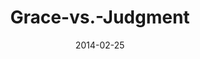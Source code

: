 ---
layout: music 
title: "Grace-vs.-Judgment"
series: "Heavyweights 2"
date: 2014-02-25 
description: "Do you have to be anti-gay to go to church?"
audio: "http://www.crossroads.net/players/media/hq/heavyweights2_wk3.mp3"
audio-duration: "57:06"
src: "http://www.crossroads.net/players/media/mediumHz/190x110HeavyWeights14.jpg"
---